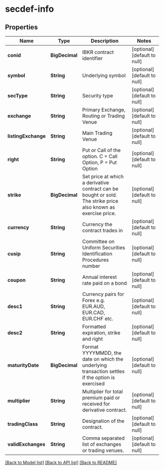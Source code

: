 # secdef-info
## Properties

| Name | Type | Description | Notes |
|------------ | ------------- | ------------- | -------------|
| **conid** | **BigDecimal** | IBKR contract identifier | [optional] [default to null] |
| **symbol** | **String** | Underlying symbol | [optional] [default to null] |
| **secType** | **String** | Security type | [optional] [default to null] |
| **exchange** | **String** | Primary Exchange, Routing or Trading Venue | [optional] [default to null] |
| **listingExchange** | **String** | Main Trading Venue | [optional] [default to null] |
| **right** | **String** | Put or Call of the option. C &#x3D; Call Option, P &#x3D; Put Option | [optional] [default to null] |
| **strike** | **BigDecimal** | Set price at which a derivative contract can be bought or sold. The strike price also known as exercise price. | [optional] [default to null] |
| **currency** | **String** | Currency the contract trades in | [optional] [default to null] |
| **cusip** | **String** | Committee on Uniform Securities Identification Procedures number | [optional] [default to null] |
| **coupon** | **String** | Annual interest rate paid on a bond | [optional] [default to null] |
| **desc1** | **String** | Currency pairs for Forex e.g. EUR.AUD, EUR.CAD, EUR.CHF etc. | [optional] [default to null] |
| **desc2** | **String** | Formatted expiration, strike and right | [optional] [default to null] |
| **maturityDate** | **BigDecimal** | Format YYYYMMDD, the date on which the underlying transaction settles if the option is exercised | [optional] [default to null] |
| **multiplier** | **String** | Multiplier for total premium paid or received for derivative contract. | [optional] [default to null] |
| **tradingClass** | **String** | Designation of the contract. | [optional] [default to null] |
| **validExchanges** | **String** | Comma separated list of exchanges or trading venues. | [optional] [default to null] |

[[Back to Model list]](../README.md#documentation-for-models) [[Back to API list]](../README.md#documentation-for-api-endpoints) [[Back to README]](../README.md)

